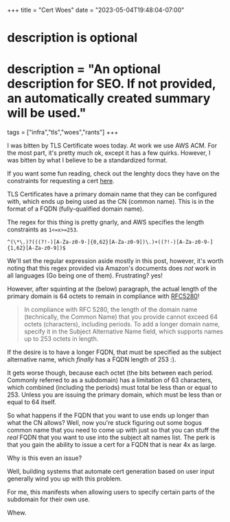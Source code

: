 +++
title = "Cert Woes"
date = "2023-05-04T19:48:04-07:00"

#
# description is optional
#
# description = "An optional description for SEO. If not provided, an automatically created summary will be used."

tags = ["infra","tls","woes","rants"]
+++

I was bitten by TLS Certificate woes today. At work we use AWS ACM. For the most part, it's pretty much ok, except it has a few quirks.
However, I was bitten by what I believe to be a standardized format.

If you want some fun reading, check out the lenghty docs they have on the constraints for requesting a cert [here](https://docs.aws.amazon.com/acm/latest/APIReference/API_RequestCertificate.html).

TLS Certificates have a primary domain name that they can be configured with, which ends up being used as the CN (common name).
This is in the format of a FQDN (fully-qualified domain name).

The regex for this thing is pretty gnarly, and AWS specifies the length constraints as `1<=x>=253`.

```
^(\*\.)?(((?!-)[A-Za-z0-9-]{0,62}[A-Za-z0-9])\.)+((?!-)[A-Za-z0-9-]{1,62}[A-Za-z0-9])$
```

We'll set the regular expression aside mostly in this post, however, it's worth noting that this regex provided via Amazon's documents does _not_ work in all languages (Go being one of them). Frustrating? yes!



However, after squinting at the (below) paragraph, the actual length of the primary domain is 64 octets to remain in compliance with [RFC5280](https://datatracker.ietf.org/doc/html/rfc5280)!


> In compliance with RFC 5280, the length of the domain name (technically, the Common Name) that you provide cannot exceed 64 octets (characters), including periods. To add a longer domain name, specify it in the Subject Alternative Name field, which supports names up to 253 octets in length.

If the desire is to have a longer FQDN, that must be specified as the subject alternative name, which _finally_ has a FQDN length of 253 :).

It gets worse though, because each octet (the bits between each period. Commonly referred to as a subdomain) has a limitation of 63 characters, which combined (including the periods) must total be less than or equal to 253. Unless you are issuing the primary domain, which must be less than or equal to 64 itself.

So what happens if the FQDN that you want to use ends up longer than what the CN allows? Well, now you're stuck figuring out some bogus common name that you need to come up with just so that you can stuff the _real_ FQDN that you want to use into the subject alt names list. The perk is that you gain the ability to issue a cert for a FQDN that is near 4x as large.

Why is this even an issue?

Well, building systems that automate cert generation based on user input generally wind you up with this problem.

For me, this manifests when allowing users to specify certain parts of the subdomain for their own use.

Whew.
